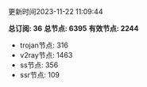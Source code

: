 更新时间2023-11-22 11:09:44

**总订阅: 36**
**总节点: 6395**
**有效节点: 2244**
- trojan节点: 316
- v2ray节点: 1463
- ss节点: 356
- ssr节点: 109
